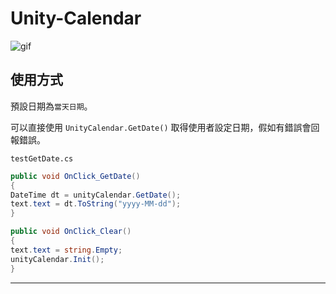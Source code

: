 # Unity-Calendar

![gif]

## 使用方式

預設日期為`當天日期`。

可以直接使用 `UnityCalendar.GetDate()` 取得使用者設定日期，假如有錯誤會回報錯誤。

`testGetDate.cs`

```csharp
public void OnClick_GetDate()
{
DateTime dt = unityCalendar.GetDate();
text.text = dt.ToString("yyyy-MM-dd");
}

public void OnClick_Clear()
{
text.text = string.Empty;
unityCalendar.Init();
}
```

______________________________________________________________________

[gif]:https://i.imgur.com/Pe4nXry.gif
